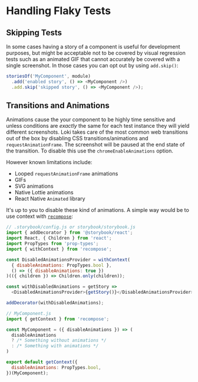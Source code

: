 # Handling Flaky Tests

## Skipping Tests

In some cases having a story of a component is useful for development purposes, but might be acceptable not to be covered by visual regression tests such as an animated GIF that cannot accurately be covered with a single screenshot. In those cases you can opt out by using `add.skip()`: 

```js
storiesOf('MyComponent', module)
  .add('enabled story', () => <MyComponent />)
  .add.skip('skipped story', () => <MyComponent />);
```

## Transitions and Animations

Animations cause the your component to be highly time sensitive and unless conditions are _exactly_ the same for each test instance they will yield different screenshots. Loki takes care of the most common web transitions out of the box by disabling CSS transitions/animations and `requestAnimationFrame`. The screenshot will be paused at the end state of the transition. To disable this use the `chromeEnableAnimations` option.

However known limitations include: 

* Looped `requestAnimationFrame` animations
* GIFs
* SVG animations
* Native Lottie animations
* React Native `Animated` library

It's up to you to disable these kind of animations. A simple way would be to use context with [`recompose`](https://github.com/acdlite/recompose):

```js
// .storybook/config.js or storybook/storybook.js
import { addDecorator } from '@storybook/react';
import React, { Children } from 'react';
import PropTypes from 'prop-types';
import { withContext } from 'recompose';

const DisabledAnimationsProvider = withContext(
  { disableAnimations: PropTypes.bool },
  () => ({ disableAnimations: true })
)(({ children }) => Children.only(children));

const withDisabledAnimations = getStory =>
  <DisabledAnimationsProvider>{getStory()}</DisabledAnimationsProvider>;

addDecorator(withDisabledAnimations);

// MyComponent.js
import { getContext } from 'recompose';

const MyComponent = ({ disableAnimations }) => (
  disableAnimations 
  ? /* Something without animations */
  : /* Something with animations */
)

export default getContext({
  disableAnimations: PropTypes.bool,
})(MyComponent);
```
